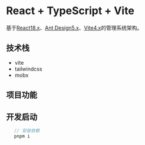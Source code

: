 # React + TypeScript + Vite
基于[React18.x](https://react.docschina.org)、[Ant Design5.x](https://ant.design/components/overview-cn)、[Vite4.x](http://www.vitejs.net)的管理系统架构。
## 技术栈

- vite
- tailwindcss
- mobx


## 项目功能
## 开发启动

```js
   // 安装依赖
   pnpm i
```